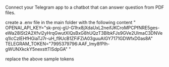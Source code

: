 
Connect your Telegram app to a chatbot that can answer question from PDF files.

create a .env file in the  main folder  with the following content
"
OPENAI_API_KEY="sk-proj-gU-G1hx8jXdaUxL2neifJKCroMPCPfNRE5ges-eWa28lSt2A2Xfvl2yHrqGwutXIQsBxG8hUQzT3BlbkFJs9GVe2UlmaC3DNVeq1lcCzIEHfHGiaTJ7r-uH_f9UcB1ZFiFZiA03guuAIGY7171GDWfxD0as8A"
TELEGRAM_TOKEN="7995379796:AAF_Imy8fPlh-gWUNXkckY5nexsttTlSdpGA"
"

replace the above sample tokens

